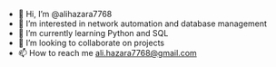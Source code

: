 - 👋 Hi, I’m @alihazara7768
- 👀 I’m interested in network automation and database management
- 🌱 I’m currently learning Python and SQL
- 💞️ I’m looking to collaborate on projects
- 📫 How to reach me ali.hazara7768@gmail.com

<!---
alihazara7768/alihazara7768 is a ✨ special ✨ repository because its `README.md` (this file) appears on your GitHub profile.
You can click the Preview link to take a look at your changes.
--->
